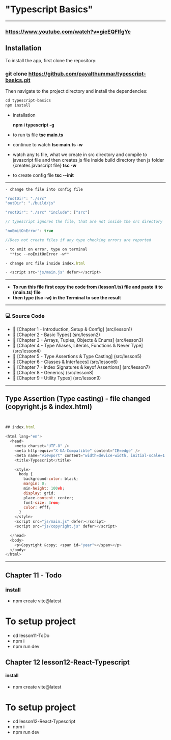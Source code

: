 # "Typescript Basics"

---

### https://www.youtube.com/watch?v=gieEQFIfgYc

## Installation

To install the app, first clone the repository:

### git clone https://github.com/payalthummar/typescript-basics.git

Then navigate to the project directory and install the dependencies:

```javascript
cd typescript-basics
npm install
```

- installation

  **npm i typescript -g**

- to run ts file
  **tsc main.ts**

- continue to watch
  **tsc main.ts -w**

- watch any ts file, what we create in src directory and compile to javascript file and then creates js file inside build directory then js folder
  {creates javascript file}
  **tsc -w**

- to create config file
  **tsc --init**

---

```javascript
- change the file into config file

"rootDir": "./src"
"outDir": "./build/js"

"rootDir": "./src" "include": ["src"]

// typescript ignores the file, that are not inside the src directory

"noEmitOnError": true

//Does not create files if any type checking errors are reported

- to emit on error, type on terminal
  **tsc --noEmitOnError -w**

- change src file inside index.html

- <script src="js/main.js" defer></script>

```

---

- **To run this file first copy the code from (lesson1.ts) file and paste it to (main.ts) file**
- **then type (tsc -w) in the Terminal to see the result**

---

### 💻 Source Code

- 🔗 [Chapter 1 - Introduction, Setup & Config] (src/lesson1)
- 🔗 [Chapter 2 - Basic Types] (src/lesson2)
- 🔗 [Chapter 3 - Arrays, Tuples, Objects & Enums] (src/lesson3)
- 🔗 [Chapter 4 - Type Aliases, Literals, Functions & Never Type] (src/lesson4)
- 🔗 [Chapter 5 - Type Assertions & Type Casting] (src/lesson5)
- 🔗 [Chapter 6 - Classes & Interfaces] (src/lesson6)
- 🔗 [Chapter 7 - Index Signatures & keyof Assertions] (src/lesson7)
- 🔗 [Chapter 8 - Generics] (src/lesson8)
- 🔗 [Chapter 9 - Utility Types] (src/lesson9)
<!-- -
- 🔗 [Chapter 11 - Beginners Project / Challenges] (src/lesson11-ToDo)
- 🔗 [Chapter 12 - React + Typescript Starter] (src/lesson12)
- 🔗 [Chapter 13 - React Hooks + Typescript] (src/lesson13)
- 🔗 [Chapter 14 - React useReducer + Typescript] src/(lesson14)
- 🔗 [Chapter 15 - React useContext + Typescript] (src/lesson15)
- 🔗 [Chapter 16 - React + Typescript Project - Part 1] (src/lesson16) -->

---

## Type Assertion (Type casting) - file changed (copyright.js & index.html)

```javascript


## index.html

<html lang="en">
  <head>
    <meta charset="UTF-8" />
    <meta http-equiv="X-UA-Compatible" content="IE=edge" />
    <meta name="viewport" content="width=device-width, initial-scale=1.0" />
    <title>Typescript</title>

    <style>
      body {
        background-color: black;
        margin: 0;
        min-height: 100vh;
        display: grid;
        place-content: center;
        font-size: 3rem;
        color: #fff;
      }
    </style>
    <script src="js/main.js" defer></script>
    <script src="js/copyright.js" defer></script>

  </head>
  <body>
    <p>Copyright &copy; <span id="year"></span></p>
  </body>
</html>


```

---

## Chapter 11 - Todo

### install

- npm create vite@latest

# To setup project

- cd lesson11-ToDo
- npm i
- npm run dev

## Chapter 12 lesson12-React-Typescript

#### install

- npm create vite@latest

# To setup project

- cd lesson12-React-Typescript
- npm i
- npm run dev
